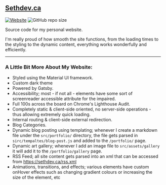 ## [Sethdev.ca](https://sethdev.ca/ "sethdev.ca")

[![Website](https://img.shields.io/website?label=sethdev.ca&style=for-the-badge&url=https%3A%2F%2Fsethdev.ca)](https://sethdev.ca/)
![GitHub repo size](https://img.shields.io/github/repo-size/SethCohen/sethdev.ca?style=for-the-badge)

Source code for my personal website.

I'm really proud of how smooth the site functions, from the loading times to the styling to the dynamic content,
everything works wonderfully and efficiently.

---

### A Little Bit More About My Website:

- Styled using the Material UI framework.
- Custom dark theme
- Powered by Gatsby.
- Accessibility; most - if not all - elements have some sort of screenreader accessible attribute for the impaired.
- Full 100s across the board on Chrome's Lighthouse Audit.
- Completely static & client-side oriented, no server-side operations - thus allowing extremely quick loading.
- Internal routing & client-side external redirection.
- Blog Categories.
- Dynamic blog posting using templating; whenever I create a markdown file under the `src/portfolio/` directory, the
  file gets parsed in `sirc/tempaltes/blog-post.js` and added to the `/portfolio/` page.
- Dynamic art gallery; whenever I add an image file to `src/assets/gallery` it will add it to the `/portfolio/gallery`
  page. 
- RSS Feed; all site content gets parsed into an xml that can be accessed from https://sethdev.ca/rss.xml
- Animations, transitions, and effects; various elements have custom onHover effects such as changing gradient colours
  or increasing the size of the element, etc
  
